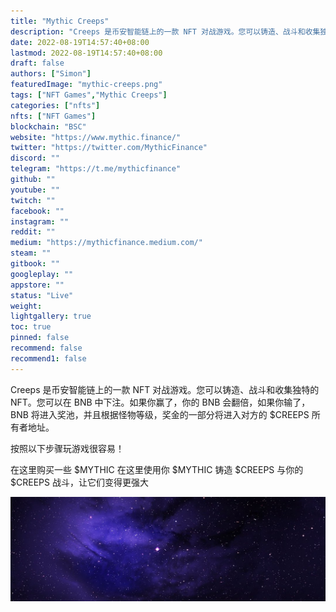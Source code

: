 ```yaml
---
title: "Mythic Creeps"
description: "Creeps 是币安智能链上的一款 NFT 对战游戏。您可以铸造、战斗和收集独特的 NFT。您可以在 BNB 中下注。如果你赢了，你的 BNB 会翻倍，如果你输了，BNB 将进入奖池，并且根据怪物等级，奖金的一部分将进入对方的 $CREEPS 所有者地址。"
date: 2022-08-19T14:57:40+08:00
lastmod: 2022-08-19T14:57:40+08:00
draft: false
authors: ["Simon"]
featuredImage: "mythic-creeps.png"
tags: ["NFT Games","Mythic Creeps"]
categories: ["nfts"]
nfts: ["NFT Games"]
blockchain: "BSC"
website: "https://www.mythic.finance/"
twitter: "https://twitter.com/MythicFinance"
discord: ""
telegram: "https://t.me/mythicfinance"
github: ""
youtube: ""
twitch: ""
facebook: ""
instagram: ""
reddit: ""
medium: "https://mythicfinance.medium.com/"
steam: ""
gitbook: ""
googleplay: ""
appstore: ""
status: "Live"
weight: 
lightgallery: true
toc: true
pinned: false
recommend: false
recommend1: false
---
```

Creeps 是币安智能链上的一款 NFT 对战游戏。您可以铸造、战斗和收集独特的 NFT。您可以在 BNB 中下注。如果你赢了，你的 BNB 会翻倍，如果你输了，BNB 将进入奖池，并且根据怪物等级，奖金的一部分将进入对方的 $CREEPS 所有者地址。

按照以下步骤玩游戏很容易！

在这里购买一些 $MYTHIC
在这里使用你 $MYTHIC 铸造 $CREEPS
与你的 $CREEPS 战斗，让它们变得更强大

![配图](1080582360.jpg)